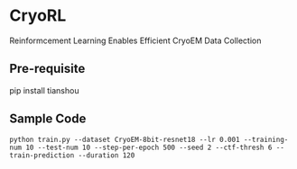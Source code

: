 # CryoRL
Reinformcement Learning Enables Efficient CryoEM Data Collection

## Pre-requisite
pip install tianshou

## Sample Code

``python train.py --dataset CryoEM-8bit-resnet18 --lr 0.001 --training-num 10 --test-num 10 --step-per-epoch 500 --seed 2 --ctf-thresh 6 --train-prediction --duration 120``
